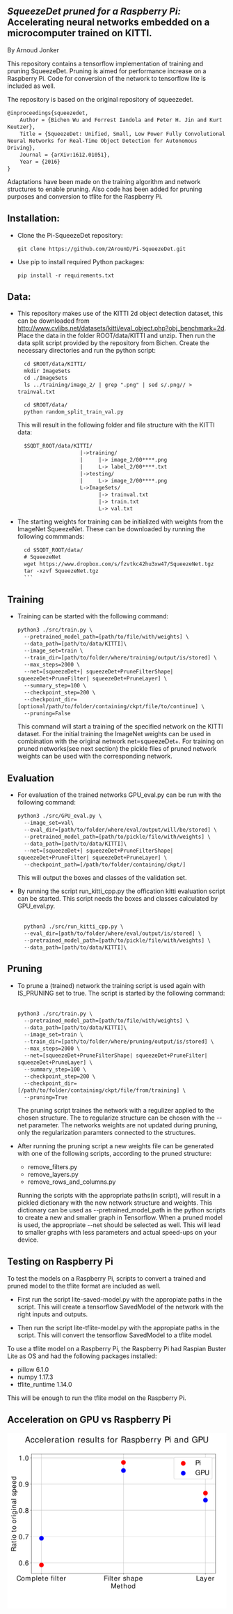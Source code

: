 ## _SqueezeDet pruned for a Raspberry Pi:_ Accelerating neural networks embedded on a microcomputer trained on KITTI.
By Arnoud Jonker

This repository contains a tensorflow implementation of training and pruning SqueezeDet. Pruning is aimed for performance increase on a Raspberry Pi. Code for conversion of the network to tensorflow lite is included as well.

The repository is based on the original repository of squeezedet.

    @inproceedings{squeezedet,
        Author = {Bichen Wu and Forrest Iandola and Peter H. Jin and Kurt Keutzer},
        Title = {SqueezeDet: Unified, Small, Low Power Fully Convolutional Neural Networks for Real-Time Object Detection for Autonomous Driving},
        Journal = {arXiv:1612.01051},
        Year = {2016}
    }


Adaptations have been made on the training algorithm and network structures to enable pruning. Also code has been added for pruning purposes and conversion to tflite for the Raspberry Pi.

## Installation:

- Clone the Pi-SqueezeDet repository:

    ```Shell
    git clone https://github.com/2ArounD/Pi-SqueezeDet.git
    ```


- Use pip to install required Python packages:

    ```Shell
    pip install -r requirements.txt
    ```

## Data:

- This repository makes use of the KITTI 2d object detection dataset, this can be downloaded from http://www.cvlibs.net/datasets/kitti/eval_object.php?obj_benchmark=2d. Place the data in the folder ROOT/data/KITTI and unzip. Then run the data split script provided by the repository from Bichen. Create the necessary directories and run the python script:

    ```Shell
      cd $ROOT/data/KITTI/
      mkdir ImageSets
      cd ./ImageSets
      ls ../training/image_2/ | grep ".png" | sed s/.png// > trainval.txt
    ```
    ```Shell
      cd $ROOT/data/
      python random_split_train_val.py
    ```

    This will result in the following folder and file structure with the KITTI data:

    ```Shell
      $SQDT_ROOT/data/KITTI/
                        |->training/
                        |     |-> image_2/00****.png
                        |     L-> label_2/00****.txt
                        |->testing/
                        |     L-> image_2/00****.png
                        L->ImageSets/
                              |-> trainval.txt
                              |-> train.txt
                              L-> val.txt
    ```

- The starting weights for training can be initialized with weights from the ImageNet SqueezeNet. These can be downloaded by running the following commmands:

    ```Shell
      cd $SQDT_ROOT/data/
      # SqueezeNet
      wget https://www.dropbox.com/s/fzvtkc42hu3xw47/SqueezeNet.tgz
      tar -xzvf SqueezeNet.tgz
      ```

## Training

- Training can be started with the following command:

    ```Shell
    python3 ./src/train.py \
      --pretrained_model_path=[path/to/file/with/weights] \
      --data_path=[path/to/data/KITTI]\
      --image_set=train \
      --train_dir=[path/to/folder/where/training/output/is/stored] \
      --max_steps=2000 \
      --net=[squeezeDet+| squeezeDet+PruneFilterShape| squeezeDet+PruneFilter| squeezeDet+PruneLayer] \
      --summary_step=100 \
      --checkpoint_step=200 \
      --checkpoint_dir=[optional/path/to/folder/containing/ckpt/file/to/continue] \
      --pruning=False
    ```

    This command will start a training of the specified network on the KITTI dataset. For the initial training the ImageNet weights can be used in combination with the original network net=squeezeDet+. For training on pruned networks(see next section) the pickle files of pruned network weights can be used with the corresponding network.

## Evaluation

- For evaluation of the trained networks GPU_eval.py can be run with the following command:

    ```Shell
    python3 ./src/GPU_eval.py \
      --image_set=val\
      --eval_dir=[path/to/folder/where/eval/output/will/be/stored] \
      --pretrained_model_path=[path/to/pickle/file/with/weights] \
      --data_path=[path/to/data/KITTI]\
      --net=[squeezeDet+| squeezeDet+PruneFilterShape| squeezeDet+PruneFilter| squeezeDet+PruneLayer] \
      --checkpoint_path=[/path/to/folder/containing/ckpt/]
    ```

    This will output the boxes and classes of the validation set.

- By running the script run_kitti_cpp.py the offication kitti evaluation script can be started. This script needs the boxes and classes calculated by GPU_eval.py.

    ```Shell

      python3 ./src/run_kitti_cpp.py \
      --eval_dir=[path/to/folder/where/eval/output/is/stored] \
      --pretrained_model_path=[path/to/pickle/file/with/weights] \
      --data_path=[path/to/data/KITTI]\
    ```


## Pruning

- To prune a (trained) network the training script is used again with IS_PRUNING set to true. The script is started by the following command:

    ```Shell

    python3 ./src/train.py \
      --pretrained_model_path=[path/to/file/with/weights] \
      --data_path=[path/to/data/KITTI]\
      --image_set=train \
      --train_dir=[path/to/folder/where/pruning/output/is/stored] \
      --max_steps=2000 \
      --net=[squeezeDet+PruneFilterShape| squeezeDet+PruneFilter| squeezeDet+PruneLayer] \
      --summary_step=100 \
      --checkpoint_step=200 \
      --checkpoint_dir=[/path/to/folder/containing/ckpt/file/from/training] \
      --pruning=True
    ```

    The pruning script traines the network with a regulizer applied to the chosen structure. The to regularize structure can be chosen with the --net parameter. The networks weights are not updated during pruning, only the regularization paramters connected to the structures.

- After running the pruning script a new weights file can be generated with one of the following scripts, according to the pruned structure:

    - remove_filters.py
    - remove_layers.py
    - remove_rows_and_columns.py

    Running the scripts with the appropriate paths(in script), will result in a pickled dictionary with the new network structure and weights. This dictionary can be used as --pretrained_model_path in the python scripts to create a new and smaller graph in Tensorflow. When a pruned model is used, the appropriate --net should be selected as well. This will lead to smaller graphs with less parameters and actual speed-ups on your device.


## Testing on Raspberry Pi

To test the models on a Raspberry Pi, scripts to convert a trained and pruned model to the tflite format are included as well.

- First run the script lite-saved-model.py with the appropiate paths in the script. This will create a tensorflow SavedModel of the network with the right inputs and outputs.

- Then run the script lite-tflite-model.py with the appropiate paths in the script. This will convert the tensorflow SavedModel to a tflite model.

To use a tflite model on a Raspberry Pi, the Raspberry Pi had Raspian Buster Lite as OS and had the following packages installed:

- pillow 6.1.0
- numpy 1.17.3
- tflite_runtime 1.14.0

This will be enough to run the tflite model on the Raspberry Pi.


## Acceleration on GPU vs Raspberry Pi

![alt text](https://github.com/2ArounD/Pi-SqueezeDet/blob/master/results_3_iterations.png)



